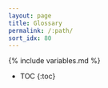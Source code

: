 ```yaml
---
layout: page
title: Glossary
permalink: /:path/
sort_idx: 80
---
```


{% include variables.md %}

* TOC
{:toc}

